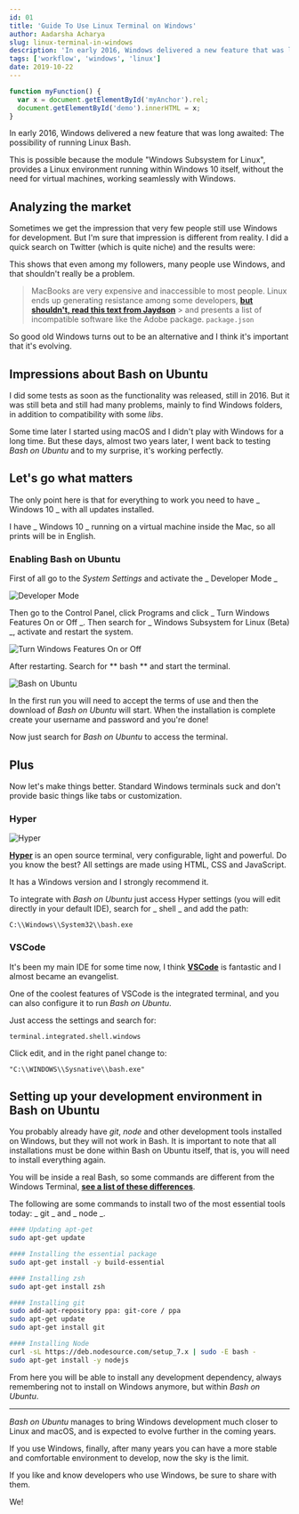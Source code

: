 ```yaml
---
id: 01
title: 'Guide To Use Linux Terminal on Windows'
author: Aadarsha Acharya
slug: linux-terminal-in-windows
description: 'In early 2016, Windows delivered a new feature that was long awaited: The possibility of running Linux Bash on windows.'
tags: ['workflow', 'windows', 'linux']
date: 2019-10-22
---
```


```js
function myFunction() {
  var x = document.getElementById('myAnchor').rel;
  document.getElementById('demo').innerHTML = x;
}
```

In early 2016, Windows delivered a new feature that was long awaited: The possibility of running Linux Bash.

This is possible because the module "Windows Subsystem for Linux", provides a Linux environment running within Windows 10 itself, without the need for virtual machines, working seamlessly with Windows.

## Analyzing the market

Sometimes we get the impression that very few people still use Windows for development. But I'm sure that impression is different from reality. I did a quick search on Twitter (which is quite niche) and the results were:

This shows that even among my followers, many people use Windows, and that shouldn't really be a problem.

> MacBooks are very expensive and inaccessible to most people. Linux ends up generating
> resistance among some developers,
> **[but shouldn't, read this text from Jaydson](https://jaydson.com/por-que-uso-linux/)** > and presents a list of
> incompatible software like the Adobe package. `package.json`

So good old Windows turns out to be an alternative and I think it's important that it's evolving.

## Impressions about Bash on Ubuntu

I did some tests as soon as the functionality was released, still in 2016. But it was still beta and still had many problems, mainly to find Windows folders, in addition to compatibility with some _libs_.

Some time later I started using macOS and I didn't play with Windows for a long time. But these days, almost two years later, I went back to testing _Bash on Ubuntu_ and to my surprise, it's working perfectly.

## Let's go what matters

The only point here is that for everything to work you need to have _ Windows 10 _ with all updates installed.

I have _ Windows 10 _ running on a virtual machine inside the Mac, so all prints will be in English.

### Enabling Bash on Ubuntu

First of all go to the _System Settings_ and activate the _ Developer Mode _

![Developer Mode](windows-developer-mode.png)

Then go to the Control Panel, click Programs and click _ Turn Windows Features On or Off _. Then search for _ Windows Subsystem for Linux (Beta) _, activate and restart the system.

![Turn Windows Features On or Off](./windows-turn-on.png)

After restarting. Search for ** bash ** and start the terminal.

![Bash on Ubuntu](./windows-bash.png)

In the first run you will need to accept the terms of use and then the download of _Bash on Ubuntu_ will start. When the installation is complete create your username and password and you're done!

Now just search for _Bash on Ubuntu_ to access the terminal.

## Plus

Now let's make things better. Standard Windows terminals suck and don't provide basic things like tabs or customization.

### Hyper

![Hyper](./hyper.gif)

**[Hyper](https://hyper.is/)** is an open source terminal, very configurable, light and powerful. Do you know the best? All settings are made using HTML, CSS and JavaScript.

It has a Windows version and I strongly recommend it.

To integrate with _Bash on Ubuntu_ just access Hyper settings (you will edit directly in your default IDE), search for _ shell _ and add the path:

`C:\\Windows\\System32\\bash.exe`

### VSCode

It's been my main IDE for some time now, I think **[VSCode](https://code.visualstudio.com/)** is fantastic and I almost became an evangelist.

One of the coolest features of VSCode is the integrated terminal, and you can also configure it to run _Bash on Ubuntu_.

Just access the settings and search for:

`terminal.integrated.shell.windows`

Click edit, and in the right panel change to:

`"C:\\WINDOWS\\Sysnative\\bash.exe"`

## Setting up your development environment in Bash on Ubuntu

You probably already have _git_, _node_ and other development tools installed on Windows, but they will not work in Bash. It is important to note that all installations must be done within Bash on Ubuntu itself, that is, you will need to install everything again.

You will be inside a real Bash, so some commands are different from the Windows Terminal, **[see a list of these differences](https://access.redhat.com/documentation/en-US/Red_Hat_Enterprise_Linux/4/html/Step_by_Step_Guide/ap-doslinux.html)**.

The following are some commands to install two of the most essential tools today: _ git _ and _ node _.

```bash
#### Updating apt-get
sudo apt-get update

#### Installing the essential package
sudo apt-get install -y build-essential

#### Installing zsh
sudo apt-get install zsh

#### Installing git
sudo add-apt-repository ppa: git-core / ppa
sudo apt-get update
sudo apt-get install git

#### Installing Node
curl -sL https://deb.nodesource.com/setup_7.x | sudo -E bash -
sudo apt-get install -y nodejs
```

From here you will be able to install any development dependency, always remembering not to install on Windows anymore, but within _Bash on Ubuntu_.

---

_Bash on Ubuntu_ manages to bring Windows development much closer to Linux and macOS, and is expected to evolve further in the coming years.

If you use Windows, finally, after many years you can have a more stable and comfortable environment to develop, now the sky is the limit.

If you like and know developers who use Windows, be sure to share with them.

We!
